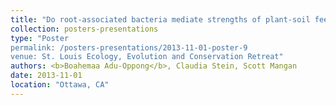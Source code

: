 ```yaml
---
title: "Do root-associated bacteria mediate strengths of plant-soil feedbacks?"
collection: posters-presentations
type: "Poster
permalink: /posters-presentations/2013-11-01-poster-9
venue: St. Louis Ecology, Evolution and Conservation Retreat"
authors: <b>Boahemaa Adu-Oppong</b>, Claudia Stein, Scott Mangan
date: 2013-11-01
location: "Ottawa, CA"
---
```


